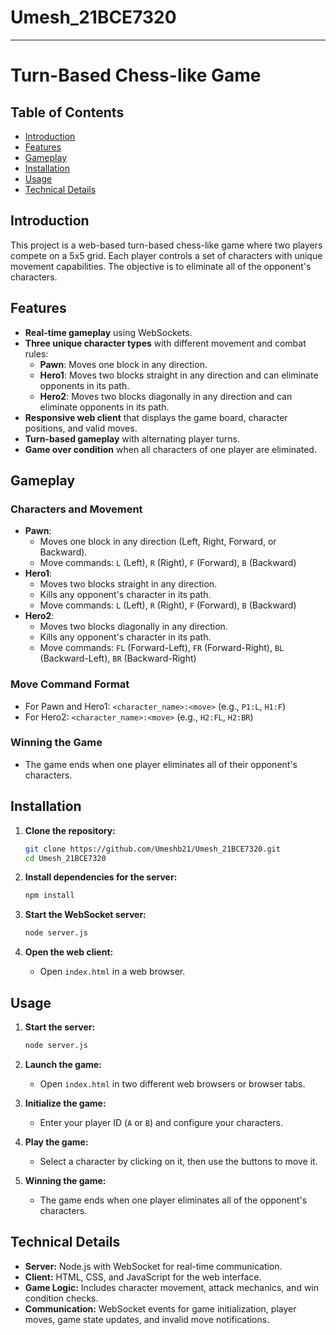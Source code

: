 # Umesh_21BCE7320

---

# Turn-Based Chess-like Game

## Table of Contents
- [Introduction](#introduction)
- [Features](#features)
- [Gameplay](#gameplay)
- [Installation](#installation)
- [Usage](#usage)
- [Technical Details](#technical-details)

## Introduction
This project is a web-based turn-based chess-like game where two players compete on a 5x5 grid. Each player controls a set of characters with unique movement capabilities. The objective is to eliminate all of the opponent's characters.

## Features
- **Real-time gameplay** using WebSockets.
- **Three unique character types** with different movement and combat rules:
  - **Pawn**: Moves one block in any direction.
  - **Hero1**: Moves two blocks straight in any direction and can eliminate opponents in its path.
  - **Hero2**: Moves two blocks diagonally in any direction and can eliminate opponents in its path.
- **Responsive web client** that displays the game board, character positions, and valid moves.
- **Turn-based gameplay** with alternating player turns.
- **Game over condition** when all characters of one player are eliminated.

## Gameplay

### Characters and Movement
- **Pawn**:
  - Moves one block in any direction (Left, Right, Forward, or Backward).
  - Move commands: `L` (Left), `R` (Right), `F` (Forward), `B` (Backward)
- **Hero1**:
  - Moves two blocks straight in any direction.
  - Kills any opponent's character in its path.
  - Move commands: `L` (Left), `R` (Right), `F` (Forward), `B` (Backward)
- **Hero2**:
  - Moves two blocks diagonally in any direction.
  - Kills any opponent's character in its path.
  - Move commands: `FL` (Forward-Left), `FR` (Forward-Right), `BL` (Backward-Left), `BR` (Backward-Right)

### Move Command Format
- For Pawn and Hero1: `<character_name>:<move>` (e.g., `P1:L`, `H1:F`)
- For Hero2: `<character_name>:<move>` (e.g., `H2:FL`, `H2:BR`)

### Winning the Game
- The game ends when one player eliminates all of their opponent's characters.

## Installation
1. **Clone the repository:**
   ```bash
   git clone https://github.com/Umeshb21/Umesh_21BCE7320.git
   cd Umesh_21BCE7320
   ```

2. **Install dependencies for the server:**
   ```bash
   npm install
   ```

3. **Start the WebSocket server:**
   ```bash
   node server.js
   ```

4. **Open the web client:**
   - Open `index.html` in a web browser.

## Usage

1. **Start the server:**
   ```bash
   node server.js
   ```

2. **Launch the game:**
   - Open `index.html` in two different web browsers or browser tabs.

3. **Initialize the game:**
   - Enter your player ID (`A` or `B`) and configure your characters.

4. **Play the game:**
   - Select a character by clicking on it, then use the buttons to move it.

5. **Winning the game:**
   - The game ends when one player eliminates all of the opponent's characters.

## Technical Details
- **Server:** Node.js with WebSocket for real-time communication.
- **Client:** HTML, CSS, and JavaScript for the web interface.
- **Game Logic:** Includes character movement, attack mechanics, and win condition checks.
- **Communication:** WebSocket events for game initialization, player moves, game state updates, and invalid move notifications.
